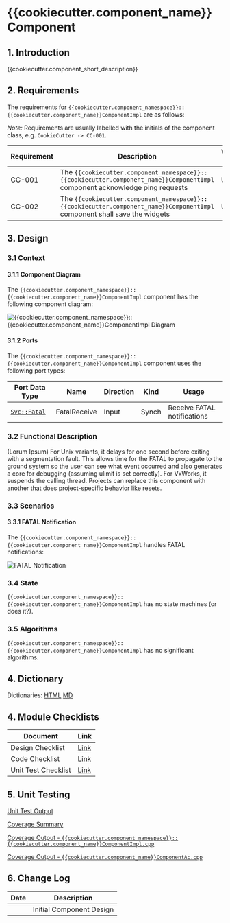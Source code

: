 # {{cookiecutter.component_name}} Component

## 1. Introduction

{{cookiecutter.component_short_description}}

## 2. Requirements

The requirements for `{{cookiecutter.component_namespace}}::{{cookiecutter.component_name}}ComponentImpl` are as follows:

*Note:* Requirements are usually labelled with the initials of the component class, e.g. `CookieCutter -> CC-001`.

Requirement | Description | Verification Method
----------- | ----------- | -------------------
CC-001 | The `{{cookiecutter.component_namespace}}::{{cookiecutter.component_name}}ComponentImpl` component acknowledge ping requests | Unit Test
CC-002 | The `{{cookiecutter.component_namespace}}::{{cookiecutter.component_name}}ComponentImpl` component shall save the widgets | Unit Test

## 3. Design

### 3.1 Context

#### 3.1.1 Component Diagram

The `{{cookiecutter.component_namespace}}::{{cookiecutter.component_name}}ComponentImpl` component has the following component diagram:

![`{{cookiecutter.component_namespace}}::{{cookiecutter.component_name}}ComponentImpl` Diagram](img/{{cookiecutter.component_name}}ComponentImplBDD.jpg "{{cookiecutter.component_namespace}}::{{cookiecutter.component_name}}ComponentImpl")

#### 3.1.2 Ports

The `{{cookiecutter.component_namespace}}::{{cookiecutter.component_name}}ComponentImpl` component uses the following port types:

Port Data Type | Name | Direction | Kind | Usage
-------------- | ---- | --------- | ---- | -----
[`Svc::Fatal`](../Fatal/docs/sdd.html) | FatalReceive | Input | Synch | Receive FATAL notifications

### 3.2 Functional Description

(Lorum Ipsum) For Unix variants, it delays for one second before exiting with a segmentation fault. This allows time for the FATAL to propagate to the ground system so the user can see what event occurred and also generates a core for debugging (assuming ulimit is set correctly). For VxWorks, it suspends the calling thread. Projects can replace this component with another that does project-specific behavior like resets.

### 3.3 Scenarios

#### 3.3.1 FATAL Notification

The `{{cookiecutter.component_namespace}}::{{cookiecutter.component_name}}ComponentImpl` handles FATAL notifications:

![FATAL Notification](img/FatalNotification.jpg)

### 3.4 State

`{{cookiecutter.component_namespace}}::{{cookiecutter.component_name}}ComponentImpl` has no state machines (or does it?).

### 3.5 Algorithms

`{{cookiecutter.component_namespace}}::{{cookiecutter.component_name}}ComponentImpl` has no significant algorithms.

## 4. Dictionary

Dictionaries: [HTML]({{cookiecutter.component_name}}ComponentImpl.html) [MD]({{cookiecutter.component_name}}.md)

## 4. Module Checklists

Document            | Link
------------------- | ----
Design Checklist    | [Link](Checklist_Design.xlsx)
Code Checklist      | [Link](Checklist_Code.xlsx)
Unit Test Checklist | [Link](Checklist_Unit_Test.xls)

## 5. Unit Testing

[Unit Test Output](../test/ut/output/test.txt)

[Coverage Summary](../test/ut/output/{{cookiecutter.component_namespace}}{{cookiecutter.component_name}}ComponentImpl_gcov.txt)

[Coverage Output - `{{cookiecutter.component_namespace}}::{{cookiecutter.component_name}}ComponentImpl.cpp`](../test/ut/output/{{cookiecutter.component_name}}ComponentImpl.cpp.gcov)

[Coverage Output - `{{cookiecutter.component_name}}ComponentAc.cpp`](../test/ut/output/{{cookiecutter.component_name}}ComponentAc.cpp.gcov)

## 6. Change Log

Date       | Description
---------- | -----------
<TODAY> | Initial Component Design



